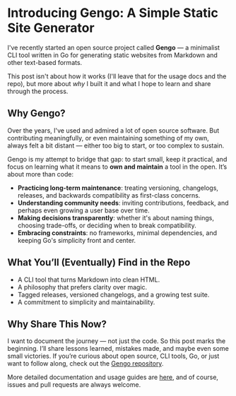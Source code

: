 # Introducing Gengo: A Simple Static Site Generator

I've recently started an open source project called **Gengo** — a minimalist CLI tool written in Go for generating static websites from Markdown and other text-based formats.

This post isn't about how it works (I'll leave that for the usage docs and the repo), but more about *why* I built it and what I hope to learn and share through the process.

## Why Gengo?

Over the years, I've used and admired a lot of open source software. But contributing meaningfully, or even maintaining something of my own, always felt a bit distant — either too big to start, or too complex to sustain.

Gengo is my attempt to bridge that gap: to start small, keep it practical, and focus on learning what it means to **own and maintain** a tool in the open. It’s about more than code:

- **Practicing long-term maintenance**: treating versioning, changelogs, releases, and backwards compatibility as first-class concerns.
- **Understanding community needs**: inviting contributions, feedback, and perhaps even growing a user base over time.
- **Making decisions transparently**: whether it's about naming things, choosing trade-offs, or deciding when to break compatibility.
- **Embracing constraints**: no frameworks, minimal dependencies, and keeping Go's simplicity front and center.

## What You’ll (Eventually) Find in the Repo

- A CLI tool that turns Markdown into clean HTML.
- A philosophy that prefers clarity over magic.
- Tagged releases, versioned changelogs, and a growing test suite.
- A commitment to simplicity and maintainability.

## Why Share This Now?

I want to document the journey — not just the code. So this post marks the beginning. I’ll share lessons learned, mistakes made, and maybe even some small victories. If you’re curious about open source, CLI tools, Go, or just want to follow along, check out the [Gengo repository](#).

More detailed documentation and usage guides are [here](#), and of course, issues and pull requests are always welcome.
